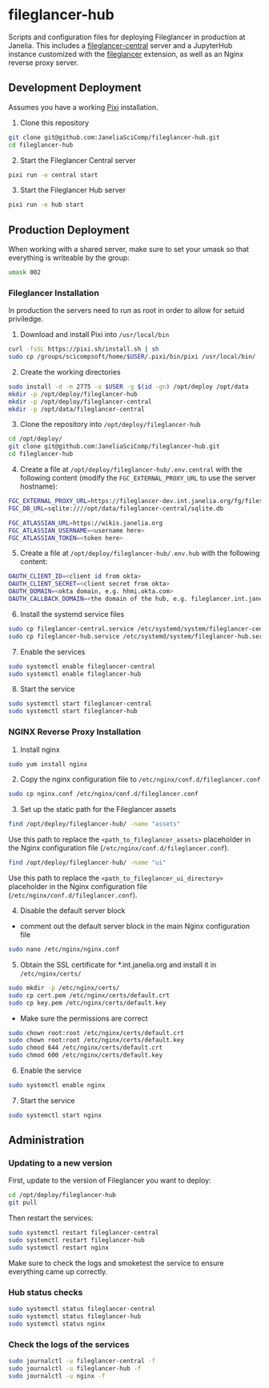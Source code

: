 # fileglancer-hub

Scripts and configuration files for deploying Fileglancer in production at Janelia. This includes a [fileglancer-central](https://github.com/JaneliaSciComp/fileglancer-central) server and a JupyterHub instance customized with the [fileglancer](https://github.com/JaneliaSciComp/fileglancer) extension, as well as an Nginx reverse proxy server.

## Development Deployment

Assumes you have a working [Pixi](https://pixi.sh) installation.

1. Clone this repository
```bash
git clone git@github.com:JaneliaSciComp/fileglancer-hub.git
cd fileglancer-hub
```

2. Start the Fileglancer Central server
```bash
pixi run -e central start
```

3. Start the Fileglancer Hub server
```bash
pixi run -e hub start
```

## Production Deployment

When working with a shared server, make sure to set your umask so that everything is writeable by the group:
```bash
umask 002
```

### Fileglancer Installation

In production the servers need to run as root in order to allow for setuid priviledge. 

1. Download and install Pixi into `/usr/local/bin`
```bash
curl -fsSL https://pixi.sh/install.sh | sh
sudo cp /groups/scicompsoft/home/$USER/.pixi/bin/pixi /usr/local/bin/
```

2. Create the working directories
```bash
sudo install -d -m 2775 -o $USER -g $(id -gn) /opt/deploy /opt/data
mkdir -p /opt/deploy/fileglancer-hub
mkdir -p /opt/deploy/fileglancer-central
mkdir -p /opt/data/fileglancer-central
```
3. Clone the repository into `/opt/deploy/fileglancer-hub`
```bash
cd /opt/deploy/
git clone git@github.com:JaneliaSciComp/fileglancer-hub.git
cd fileglancer-hub
```
4. Create a file at `/opt/deploy/fileglancer-hub/.env.central` with the following content (modify the `FGC_EXTERNAL_PROXY_URL` to use the server hostname):
```bash
FGC_EXTERNAL_PROXY_URL=https://fileglancer-dev.int.janelia.org/fg/files
FGC_DB_URL=sqlite:////opt/data/fileglancer-central/sqlite.db

FGC_ATLASSIAN_URL=https://wikis.janelia.org
FGC_ATLASSIAN_USERNAME=<username here>
FGC_ATLASSIAN_TOKEN=<token here>
```
5. Create a file at `/opt/deploy/fileglancer-hub/.env.hub` with the following content:
```bash
OAUTH_CLIENT_ID=<client id from okta>
OAUTH_CLIENT_SECRET=<client secret from okta>
OAUTH_DOMAIN=<okta domain, e.g. hhmi.okta.com>
OAUTH_CALLBACK_DOMAIN=<the domain of the hub, e.g. fileglancer.int.janelia.org>
```

6. Install the systemd service files
```bash
sudo cp fileglancer-central.service /etc/systemd/system/fileglancer-central.service
sudo cp fileglancer-hub.service /etc/systemd/system/fileglancer-hub.service
```
7. Enable the services
```bash
sudo systemctl enable fileglancer-central
sudo systemctl enable fileglancer-hub
```
8. Start the service
```bash
sudo systemctl start fileglancer-central
sudo systemctl start fileglancer-hub
```

### NGINX Reverse Proxy Installation
1. Install nginx
```bash
sudo yum install nginx
```

2. Copy the nginx configuration file to `/etc/nginx/conf.d/fileglancer.conf`
```bash
sudo cp nginx.conf /etc/nginx/conf.d/fileglancer.conf
```

3. Set up the static path for the Fileglancer assets
```bash
find /opt/deploy/fileglancer-hub/ -name "assets"
```
Use this path to replace the `<path_to_fileglancer_assets>` placeholder in the Nginx configuration file (`/etc/nginx/conf.d/fileglancer.conf`).

```bash
find /opt/deploy/fileglancer-hub/ -name "ui"
```
Use this path to replace the `<path_to_fileglancer_ui_directory>` placeholder in the Nginx configuration file (`/etc/nginx/conf.d/fileglancer.conf`).

4. Disable the default server block
- comment out the default server block in the main Nginx configuration file
```bash
sudo nano /etc/nginx/nginx.conf
```

5. Obtain the SSL certificate for *.int.janelia.org and install it in `/etc/nginx/certs/`
```bash
sudo mkdir -p /etc/nginx/certs/
sudo cp cert.pem /etc/nginx/certs/default.crt
sudo cp key.pem /etc/nginx/certs/default.key
```

- Make sure the permissions are correct
```bash
sudo chown root:root /etc/nginx/certs/default.crt
sudo chown root:root /etc/nginx/certs/default.key
sudo chmod 644 /etc/nginx/certs/default.crt
sudo chmod 600 /etc/nginx/certs/default.key
```

6. Enable the service
```bash
sudo systemctl enable nginx
```

7. Start the service
```bash
sudo systemctl start nginx
```

## Administration

### Updating to a new version

First, update to the version of Fileglancer you want to deploy:
```bash
cd /opt/deploy/fileglancer-hub
git pull
```

Then restart the services:

```bash
sudo systemctl restart fileglancer-central
sudo systemctl restart fileglancer-hub
sudo systemctl restart nginx
```

Make sure to check the logs and smoketest the service to ensure everything came up correctly.


### Hub status checks

```bash
sudo systemctl status fileglancer-central
sudo systemctl status fileglancer-hub
sudo systemctl status nginx
```

### Check the logs of the services

```bash
sudo journalctl -u fileglancer-central -f
sudo journalctl -u fileglancer-hub -f
sudo journalctl -u nginx -f
```
